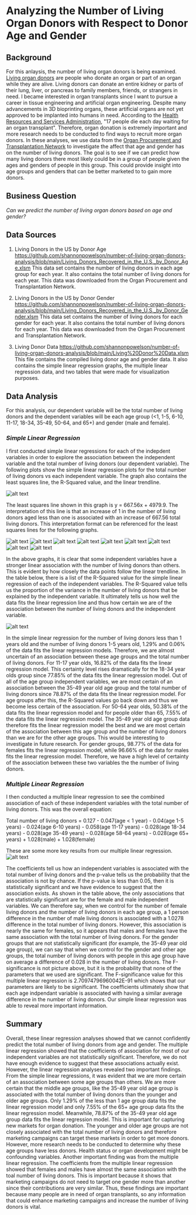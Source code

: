 # Analyzing the Number of Living Organ Donors with Respect to Donor Age and Gender
## Background
For this anlaysis, the number of living organ donors is being examined.  [Living organ donors](https://www.kidney.org/transplantation/livingdonors/general-information-living-donation#:~:text=Living%20donation%20takes%20place%20when,sister%20(living%20related%20donation).) are people who donate an organ or part of an organ while they are alive.  Living donors can donate an entire kidney or parts of their lung, liver, or pancreas to family members, friends, or strangers in need.  I became interested in organ transplants since I want to pursue a career in tissue engineering and artificial organ engineering.  Despite many advancements in 3D bioprinting organs, these artificial organs are not yet approved to be implanted into humans in need.  According to the [Health Resources and Services Administration](https://www.organdonor.gov/statistics-stories/statistics.html), "17 people die each day waiting for an organ transplant".  Therefore, organ donation is extremely important and more research needs to be conducted to find ways to recruit more organ donors.  In these analyses, we use data from the [Organ Procurement and Transplantation Network](https://optn.transplant.hrsa.gov/data/) to investigate the affect that age and gender has on the number of living donors.  The goal is to see if we can predict how many living donors there most likely could be in a group of people given the ages and genders of people in this group.  This could provide insight into age groups and genders that can be better marketed to to gain more donors.  

## Business Question
_Can we predict the number of living organ donors based on age and gender?_
## Data Sources
1. Living Donors in the US by Donor Age
https://github.com/shannonpowelson/number-of-living-organ-donors-analysis/blob/main/Living_Donors_Recovered_in_the_U.S._by_Donor_Age.xlsm
This data set contains the number of living donors in each age group for each year.  It also contains the total number of living donors for each year.  This data was downloaded from the Organ Procurement and Transplantation Network.    

2. Living Donors in the US by Donor Gender
https://github.com/shannonpowelson/number-of-living-organ-donors-analysis/blob/main/Living_Donors_Recovered_in_the_U.S._by_Donor_Gender.xlsm
This data set contains the number of living donors for each gender for each year.  It also contains the total number of living donors for each year.  This data was downloaded from the Organ Procurement and Transplantation Network.   

3. Living Donor Data
https://github.com/shannonpowelson/number-of-living-organ-donors-analysis/blob/main/Living%20Donor%20Data.xlsm
This file contains the compiled living donor age and gender data.  It also contains the simple linear regression graphs, the multiple linear regression data, and two tables that were made for visualization purposes.  

## Data Analysis

For this analysis, our dependent variable will be the total number of living donors and the dependent variables will be each age group (<1, 1-5, 6-10, 11-17, 18-34, 35-49, 50-64, and 65+) and gender (male and female).  

### _Simple Linear Regression_
I first conducted simple linear regressions for each of the indepdent variables in order to explore the association between the independent variable and the total number of living donors (our dependent variable).  The following plots show the simple linear regression plots for the total number of living donors vs each independent variable.  The graph also contains the least squares line, the R-Squared value, and the linear trendline.   

![alt text](https://github.com/shannonpowelson/number-of-living-organ-donors-analysis/blob/main/SimpleLR-%3C1.png)

The least squares line shown in this graph is y = 667.56x + 4979.9.  The interpretation of this line is that an increase of 1 in the number of living donors aged less than one is associated with an increase of 667.56 total living donors.  This interpretation format can be referenced for the least squares lines for the following graphs. 

![alt text](https://github.com/shannonpowelson/number-of-living-organ-donors-analysis/blob/main/SimpleLR-1-5.png)
![alt text](https://github.com/shannonpowelson/number-of-living-organ-donors-analysis/blob/main/SimpleLR-6-10.png)
![alt text](https://github.com/shannonpowelson/number-of-living-organ-donors-analysis/blob/main/SimpleLR-11-17.png)
![alt text](https://github.com/shannonpowelson/number-of-living-organ-donors-analysis/blob/main/SimpleLR-18-34.png)
![alt text](https://github.com/shannonpowelson/number-of-living-organ-donors-analysis/blob/main/SimpleLR-35-49.png)
![alt text](https://github.com/shannonpowelson/number-of-living-organ-donors-analysis/blob/main/SimpleLR-50-64.png)
![alt text](https://github.com/shannonpowelson/number-of-living-organ-donors-analysis/blob/main/SimpleLR-65.png)
![alt text](https://github.com/shannonpowelson/number-of-living-organ-donors-analysis/blob/main/SimpleLR-male.png)
![alt text](https://github.com/shannonpowelson/number-of-living-organ-donors-analysis/blob/main/SimpleLR-Female.png)

In the above graphs, it is clear that some independent variables have a stronger linear association with the number of living donors than others.  This is evident by how closely the data points follow the linear trendline.  In the table below, there is a list of the R-Squared value for the simple linear regression of each of the independent variables.  The R-Squared value tells us the proportion of the variance in the number of living donors that be explained by the independent variable.  It ultimately tells us how well the data fits the linear regression line and thus how certain we are of the association between the number of living donors and the independent variable.  

![alt text](https://github.com/shannonpowelson/number-of-living-organ-donors-analysis/blob/main/R-Squared.png)

In the simple linear regression for the number of living donors less than 1 years old and the number of living donors 1-5 years old, 1.29% and 0.06% of the data fits the linear regression models.  Therefore, we are almost uncertain of an association between these age groups and the total number of living donors.  For 11-17 year olds, 16.82% of the data fits the linear regression model.  This certainty level rises dramatically for the 18-34 year olds group since 77.85% of the data fits the linear regression model.  Out of all of the age group independent variables, we are most certain of an association between the 35-49 year old age group and the total number of living donors since 78.87% of the data fits the linear regression model.  For age groups after this, the R-Squared values go back down and thus we become less certain of the association.  For 50-64 year olds, 50.38% of the data fits the linear regression model and for people older than 65, 7.55% of the data fits the linear regression model.  The 35-49 year old age group data therefore fits the linear regression model the best and we are most certain of the association between this age group and the number of living donors than we are for the other age groups. This would be interesting to investigate in future research.  For gender groups, 98.77% of the data for females fits the linear regression model, while 96.66% of the data for males fits the linear regression model.  Therefore, we have a high level of certainty of the association between these two variables the the number of living donors.   

### _Multiple Linear Regression_

I then conducted a multiple linear regression to see the combined association of each of these independent variables with the total number of living donors.  This was the overall equation:

Total number of living donors = 0.127 - 0.047(age < 1 year) - 0.04(age 1-5 years) - 0.024(age 6-10 years) - 0.058(age 11-17 years) - 0.028(age 18-34 years) - 0.028(age 35-49 years) - 0.028(age 58-64 years) - 0.028(age 65+ years) + 1.028(male) + 1.028(female)

These are some more key results from our multiple linear regression.
![alt text](https://github.com/shannonpowelson/number-of-living-organ-donors-analysis/blob/main/MultipleLR-ResultsTable.png)

The coefficients tell us how an independent variables is associated with the total number of living donors and the p-value tells us the probability that the association is not by chance.  If the p-value is less than 0.05, then it is statistically significant and we have evidence to suggest that the association exists.  As shown in the table above, the only associations that are statistically significant are for the female and male independent variables.  We can therefore say, when we control for the number of female living donors and the number of living donors in each age group, a 1 person difference in the number of male living donors is associated with a 1.0278 difference in the total number of living donors.  However, this association is nearly the same for females, so it appears that males and females have the same association with the total number of living donors.  For the gender groups that are not statistically significant (for example, the 35-49 year old age group), we can say that when we control for the gender and other age groups, the total number of living donors with people in this age group have on average a difference of 0.028 in the number of living donors.  The F-significance is not picture above, but it is the probability that none of the parameters that we used are significant.  The F-significance value for this multiple linear regression is 2.70974796960042E-91 which shows that our parameters are likely to be significant. The coefficients ultimately show that each age indpendant variable is associated with having a similar average difference in the number of living donors.  Our simple linear regression was able to reveal more important information.     

## Summary

Overall, these linear regression analyses showed that we cannot confidently predict the total number of living donors from age and gender.  The multiple linear regression showed that the coefficients of association for most of our independent variables are not statistically significant.  Therefore, we do not have enough evidence to suggest that these associations actually exist.  However, the linear regression analyses revealed two important findings.  From the simple linear regressions, it was evident that we are more certain of an association between some age groups than others.  We are more certain that the middle age groups, like the 35-49 year old age group is associated with the total number of living donors than the younger and older age groups.  Only 1.29% of the less than 1 age group data fits the linear regression model and only 7.55% of the 65+ age group data fits the linear regression model.  Meanwhile, 78.87% of the 35-49 year old age group data fits the linear regression model.  This is important for capturing new markets for organ donation.  The younger and older age groups are not closely associated with the total number of living donors and therefore marketing campaigns can target these markets in order to get more donors.  However, more research needs to be conducted to determine why these age groups have less donors.  Health status or organ development might be confounding variables.  Another important finding was from the multiple linear regression.  The coefficients from the multiple linear regression showed that females and males have almost the same association with the toal number of living donors.  This is important because it shows that marketing campaigns do not need to target one gender more than another since their contributions are very similar.  Thus, these findings are important because many people are in need of organ transplants, so any information that could enhance marketing campaigns and increase the number of living donors is vital. 

